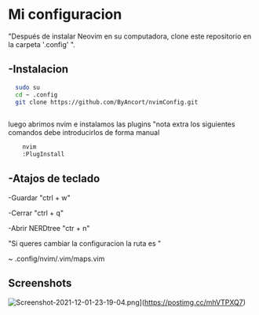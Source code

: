 
# Mi configuracion

"Después de instalar Neovim en su computadora, clone este repositorio en la carpeta '.config' ".
 
 
## -Instalacion




```bash
  sudo su
  cd ~ .config
  git clone https://github.com/ByAncort/nvimConfig.git
  

```
luego abrimos nvim e instalamos las plugins
"nota extra los siguientes comandos debe introducirlos de forma manual
```bash 
    nvim
    :PlugInstall

```
## -Atajos de teclado
-Guardar "ctrl + w"

-Cerrar "ctrl + q"

-Abrir NERDtree "ctr + n"

"Si queres cambiar la configuracion la ruta es "

 ~ .config/nvim/.vim/maps.vim
## Screenshots




![Screenshot-2021-12-01-23-19-04.png](https://i.postimg.cc/vHwTSCT2/Screenshot-2021-12-01-23-19-04.png)](https://postimg.cc/mhVTPXQ7)

